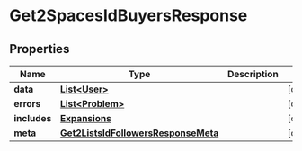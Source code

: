 

# Get2SpacesIdBuyersResponse


## Properties

| Name | Type | Description | Notes |
|------------ | ------------- | ------------- | -------------|
|**data** | [**List&lt;User&gt;**](User.md) |  |  [optional] |
|**errors** | [**List&lt;Problem&gt;**](Problem.md) |  |  [optional] |
|**includes** | [**Expansions**](Expansions.md) |  |  [optional] |
|**meta** | [**Get2ListsIdFollowersResponseMeta**](Get2ListsIdFollowersResponseMeta.md) |  |  [optional] |



